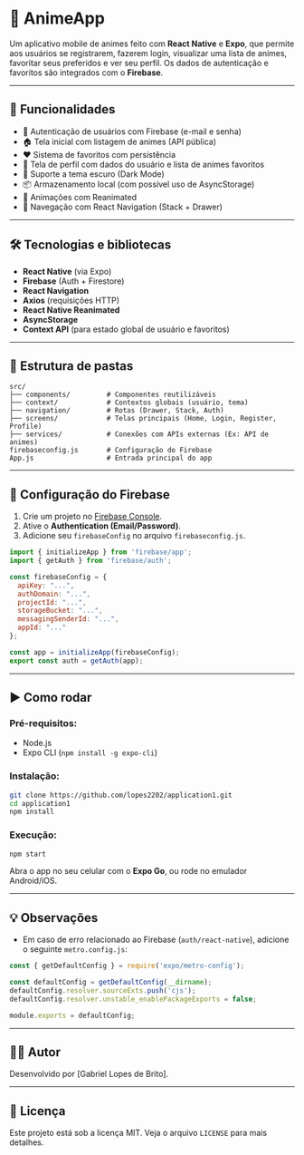 # 📱 AnimeApp

Um aplicativo mobile de animes feito com **React Native** e **Expo**, que permite aos usuários se registrarem, fazerem login, visualizar uma lista de animes, favoritar seus preferidos e ver seu perfil. Os dados de autenticação e favoritos são integrados com o **Firebase**.

---

## 🚀 Funcionalidades

- 🔐 Autenticação de usuários com Firebase (e-mail e senha)
- 🏠 Tela inicial com listagem de animes (API pública)
- ❤️ Sistema de favoritos com persistência
- 👤 Tela de perfil com dados do usuário e lista de animes favoritos
- 🌙 Suporte a tema escuro (Dark Mode)
- 📦 Armazenamento local (com possível uso de AsyncStorage)
- 🔄 Animações com Reanimated
- 📲 Navegação com React Navigation (Stack + Drawer)

---

## 🛠️ Tecnologias e bibliotecas

- **React Native** (via Expo)
- **Firebase** (Auth + Firestore)
- **React Navigation**
- **Axios** (requisições HTTP)
- **React Native Reanimated**
- **AsyncStorage**
- **Context API** (para estado global de usuário e favoritos)

---

## 📁 Estrutura de pastas

```
src/
├── components/         # Componentes reutilizáveis
├── context/            # Contextos globais (usuário, tema)
├── navigation/         # Rotas (Drawer, Stack, Auth)
├── screens/            # Telas principais (Home, Login, Register, Profile)
├── services/           # Conexões com APIs externas (Ex: API de animes)
firebaseconfig.js       # Configuração do Firebase
App.js                  # Entrada principal do app
```

---

## 🔧 Configuração do Firebase

1. Crie um projeto no [Firebase Console](https://console.firebase.google.com).
2. Ative o **Authentication (Email/Password)**.
3. Adicione seu `firebaseConfig` no arquivo `firebaseconfig.js`.

```js
import { initializeApp } from 'firebase/app';
import { getAuth } from 'firebase/auth';

const firebaseConfig = {
  apiKey: "...",
  authDomain: "...",
  projectId: "...",
  storageBucket: "...",
  messagingSenderId: "...",
  appId: "..."
};

const app = initializeApp(firebaseConfig);
export const auth = getAuth(app);
```

---

## ▶️ Como rodar

### Pré-requisitos:
- Node.js
- Expo CLI (`npm install -g expo-cli`)

### Instalação:

```bash
git clone https://github.com/lopes2202/application1.git
cd application1
npm install
```

### Execução:

```bash
npm start
```

Abra o app no seu celular com o **Expo Go**, ou rode no emulador Android/iOS.

---

## 💡 Observações

- Em caso de erro relacionado ao Firebase (`auth/react-native`), adicione o seguinte `metro.config.js`:

```js
const { getDefaultConfig } = require('expo/metro-config');

const defaultConfig = getDefaultConfig(__dirname);
defaultConfig.resolver.sourceExts.push('cjs');
defaultConfig.resolver.unstable_enablePackageExports = false;

module.exports = defaultConfig;
```

---

## 🧑‍💻 Autor

Desenvolvido por [Gabriel Lopes de Brito].

---

## 📄 Licença

Este projeto está sob a licença MIT. Veja o arquivo `LICENSE` para mais detalhes.